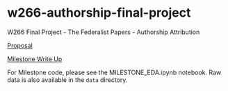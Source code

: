 # w266-authorship-final-project
W266 Final Project - The Federalist Papers - Authorship Attribution

[Proposal](https://docs.google.com/document/d/1CHRpjHSkUJMX1DR0pms1wnwZ7JolXlRORkkrbDeq3tE/edit#)  

[Milestone Write Up](https://docs.google.com/document/d/1e42dJBtDG9LoAsgMrD6-lU__U9-wOYpsV2Lf1crYwDk/edit)

For Milestone code, please see the MILESTONE_EDA.ipynb notebook. Raw data is also available in the `data` directory.
